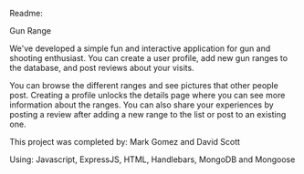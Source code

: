 Readme:

Gun Range 

We've developed a simple fun and interactive application for gun and shooting enthusiast.
You can create a user profile, add new gun ranges to the database, and post reviews about your visits.

You can browse the different ranges and see pictures that other people post. Creating a profile unlocks the details page where you can see more information about the ranges. You can also share your experiences by posting a review after adding a new range to the list or post to an existing one.


This project was completed by:
Mark Gomez and David Scott

Using:
Javascript, ExpressJS, HTML, Handlebars, MongoDB and Mongoose
